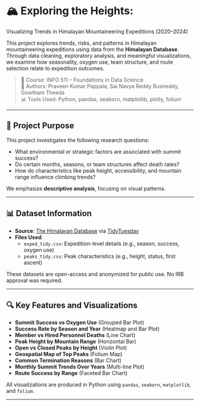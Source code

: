 # 🏔️ Exploring the Heights: 
Visualizing Trends in Himalayan Mountaineering Expeditions (2020–2024)

This project explores trends, risks, and patterns in Himalayan mountaineering expeditions using data from the **Himalayan Database**. Through data cleaning, exploratory analysis, and meaningful visualizations, we examine how seasonality, oxygen use, team structure, and route selection relate to expedition outcomes.

> 📅 Course: INFO 511 – Foundations in Data Science  
> 🧠 Authors: Praveen Kumar Pappala, Sai Navya Reddy Busireddy, Gowtham Theeda  
> 📊 Tools Used: Python, pandas, seaborn, matplotlib, plotly, folium

---

## 📌 Project Purpose

This project investigates the following research questions:

- What environmental or strategic factors are associated with summit success?
- Do certain months, seasons, or team structures affect death rates?
- How do characteristics like peak height, accessibility, and mountain range influence climbing trends?

We emphasize **descriptive analysis**, focusing on visual patterns.

---

## 📊 Dataset Information

- **Source**: [The Himalayan Database](https://www.himalayandatabase.com/) via [TidyTuesday](https://github.com/rfordatascience/tidytuesday)
- **Files Used**:
  - `exped_tidy.csv`: Expedition-level details (e.g., season, success, oxygen use)
  - `peaks_tidy.csv`: Peak characteristics (e.g., height, status, first ascent)

These datasets are open-access and anonymized for public use. No IRB approval was required.

---

## 🔍 Key Features and Visualizations

- **Summit Success vs Oxygen Use** (Grouped Bar Plot)
- **Success Rate by Season and Year** (Heatmap and Bar Plot)
- **Member vs Hired Personnel Deaths** (Line Chart)
- **Peak Height by Mountain Range** (Horizontal Bar)
- **Open vs Closed Peaks by Height** (Violin Plot)
- **Geospatial Map of Top Peaks** (Folium Map)
- **Common Termination Reasons** (Bar Chart)
- **Monthly Summit Trends Over Years** (Multi-line Plot)
- **Route Success by Range** (Faceted Bar Chart)

All visualizations are produced in Python using `pandas`, `seaborn`, `matplotlib`, and `folium`.

---
